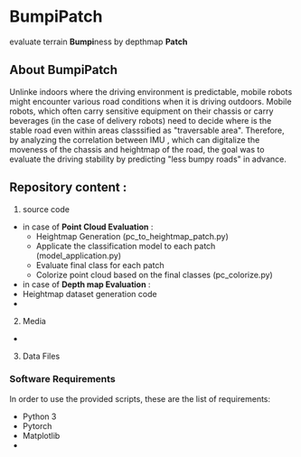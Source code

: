 # BumpiPatch

evaluate terrain <b>Bumpi</b>ness by depthmap <b>Patch</b>

## About BumpiPatch

Unlinke indoors where the driving environment is predictable, mobile robots might encounter various road conditions when it is driving outdoors. Mobile robots, which often carry sensitive equipment on their chassis or carry beverages (in the case of delivery robots) need to decide where is the stable road even within areas classsified as "traversable area". 
Therefore, by analyzing the correlation between IMU , which can digitalize the moveness of the chassis and heightmap of the road, the goal was to evaluate the driving stability by predicting "less bumpy roads" in advance. 

## Repository content :

1. source code 
  * in case of <b>Point Cloud Evaluation</b> : 
    * Heightmap Generation (pc_to_heightmap_patch.py)
    * Applicate the classification model to each patch (model_application.py)
    * Evaluate final class for each patch 
    * Colorize point cloud based on the final classes (pc_colorize.py)
  * in case of <b>Depth map Evaluation</b> : 
  * Heightmap dataset generation code
  * 
2. Media 
  * 
3. Data Files

### Software Requirements

In order to use the provided scripts, these are the list of requirements:

 * Python 3
 * Pytorch
 * Matplotlib
 * 

